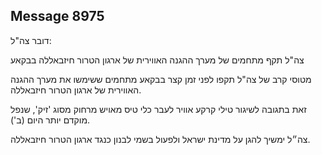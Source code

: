 ## Message 8975

דובר צה"ל:

צה"ל תקף מתחמים של מערך ההגנה האווירית של ארגון הטרור חיזבאללה בבקאע

מטוסי קרב של צה"ל תקפו לפני זמן קצר בבקאע מתחמים ששימשו את מערך ההגנה האווירית של ארגון הטרור חיזבאללה.

זאת בתגובה לשיגור טילי קרקע אוויר לעבר כלי טיס מאויש מרחוק מסוג 'זיק', שנפל מוקדם יותר היום (ב').

צה״ל ימשיך להגן על מדינת ישראל ולפעול בשמי לבנון כנגד ארגון הטרור חיזבאללה.

